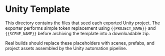 # Unity Template

This directory contains the files that seed each exported Unity project. The exporter
performs simple token replacement using `{{PROJECT_NAME}}` and `{{SCENE_NAME}}` before
archiving the template into a downloadable zip.

Real builds should replace these placeholders with scenes, prefabs, and project assets
assembled by the Unity automation pipeline.
